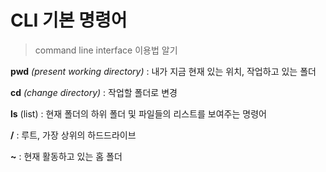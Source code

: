 # CLI 기본 명령어

> command line interface 이용법 알기

**pwd** *(present working directory)* : 내가 지금 현재 있는 위치, 작업하고 있는 폴더

**cd** *(change directory)* : 작업할 폴더로 변경

**ls** (list) : 현재 폴더의 하위 폴더 및 파일들의 리스트를 보여주는 명령어

**/** : 루트, 가장 상위의 하드드라이브

**~** : 현재 활동하고 있는 홈 폴더

